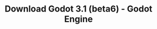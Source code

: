 ---
# Generated by /scripts/js/download_archive_generator !!! do not edit by hand !!!
title: 'Download Godot 3.1 (beta6) - Godot Engine'
type: 'download/archive'
name: '3.1'
flavor: 'beta6'
release_date: '2019-02-22T03:00:00-00:00'
release_notes: '/article/dev-snapshot-godot-3-1-beta-6/'
links:
  android.apk:
    name: 'android.apk'
    title: 'Android'
    caption: 'Universal APK (ARM64 + ARMv7 + x86_64 + x86)'
    tags:
      - 'APK download'
      - 'ARM64/v7'
      - 'x86 (64 & 32 bit)'
    hosts:
      github_builds:
        regular: 'https://github.com/godotengine/godot-builds/releases/download/3.1-beta6/Godot_v3.1-beta6_android_editor.apk'
        mono: '#'
      github:
        regular: 'https://github.com/godotengine/godot/releases/download/3.1-beta6/Godot_v3.1-beta6_android_editor.apk'
        mono: '#'
  macos.universal:
    name: 'macos.universal'
    title: 'macOS'
    caption: 'Universal (x86_64 + Apple Silicon)'
    tags:
      - 'Intel/Apple Silicon'
      - '64 bit'
    hosts:
      github_builds:
        regular: 'https://github.com/godotengine/godot-builds/releases/download/3.1-beta6/Godot_v3.1-beta6_osx.universal.zip'
        mono: 'https://github.com/godotengine/godot-builds/releases/download/3.1-beta6/Godot_v3.1-beta6_mono_osx.universal.zip'
      github:
        regular: 'https://github.com/godotengine/godot/releases/download/3.1-beta6/Godot_v3.1-beta6_osx.universal.zip'
        mono: 'https://github.com/godotengine/godot/releases/download/3.1-beta6/Godot_v3.1-beta6_mono_osx.universal.zip'
  windows.64:
    name: 'windows.64'
    title: 'Windows'
    caption: 'Standard (x86_64)'
    tags:
      - '64 bit'
    hosts:
      github_builds:
        regular: 'https://github.com/godotengine/godot-builds/releases/download/3.1-beta6/Godot_v3.1-beta6_win64.exe.zip'
        mono: 'https://github.com/godotengine/godot-builds/releases/download/3.1-beta6/Godot_v3.1-beta6_mono_win64.zip'
      github:
        regular: 'https://github.com/godotengine/godot/releases/download/3.1-beta6/Godot_v3.1-beta6_win64.exe.zip'
        mono: 'https://github.com/godotengine/godot/releases/download/3.1-beta6/Godot_v3.1-beta6_mono_win64.zip'
  linux_server.headless.64:
    name: 'linux_server.headless.64'
    title: 'Linux Server'
    caption: 'Headless (x86_64)'
    tags:
      - '64 bit'
      - 'Headless'
    hosts:
      github_builds:
        regular: 'https://github.com/godotengine/godot-builds/releases/download/3.1-beta6/Godot_v3.1-beta6_linux_headless.64.zip'
        mono: 'https://github.com/godotengine/godot-builds/releases/download/3.1-beta6/Godot_v3.1-beta6_mono_linux_headless_64.zip'
      github:
        regular: 'https://github.com/godotengine/godot/releases/download/3.1-beta6/Godot_v3.1-beta6_linux_headless.64.zip'
        mono: 'https://github.com/godotengine/godot/releases/download/3.1-beta6/Godot_v3.1-beta6_mono_linux_headless_64.zip'
  web:
    name: 'web'
    title: 'Web editor'
    caption: ''
    tags:
      - 'Self-hosted'
      - 'Cross-platform'
    hosts:
      github_builds:
        regular: 'https://github.com/godotengine/godot-builds/releases/download/3.1-beta6/Godot_v3.1-beta6_web_editor.zip'
        mono: '#'
      github:
        regular: 'https://github.com/godotengine/godot/releases/download/3.1-beta6/Godot_v3.1-beta6_web_editor.zip'
        mono: '#'
  linux.64:
    name: 'linux.64'
    title: 'Linux'
    caption: 'Standard (x86_64)'
    tags:
      - '64 bit'
    hosts:
      github_builds:
        regular: 'https://github.com/godotengine/godot-builds/releases/download/3.1-beta6/Godot_v3.1-beta6_x11.64.zip'
        mono: 'https://github.com/godotengine/godot-builds/releases/download/3.1-beta6/Godot_v3.1-beta6_mono_x11_64.zip'
      github:
        regular: 'https://github.com/godotengine/godot/releases/download/3.1-beta6/Godot_v3.1-beta6_x11.64.zip'
        mono: 'https://github.com/godotengine/godot/releases/download/3.1-beta6/Godot_v3.1-beta6_mono_x11_64.zip'
  linux.32:
    name: 'linux.32'
    title: 'Linux'
    caption: 'Standard (x86)'
    tags:
      - '32 bit'
    hosts:
      github_builds:
        regular: 'https://github.com/godotengine/godot-builds/releases/download/3.1-beta6/Godot_v3.1-beta6_x11.32.zip'
        mono: 'https://github.com/godotengine/godot-builds/releases/download/3.1-beta6/Godot_v3.1-beta6_mono_x11_32.zip'
      github:
        regular: 'https://github.com/godotengine/godot/releases/download/3.1-beta6/Godot_v3.1-beta6_x11.32.zip'
        mono: 'https://github.com/godotengine/godot/releases/download/3.1-beta6/Godot_v3.1-beta6_mono_x11_32.zip'
  windows.32:
    name: 'windows.32'
    title: 'Windows'
    caption: 'Standard (x86)'
    tags:
      - '32 bit'
    hosts:
      github_builds:
        regular: 'https://github.com/godotengine/godot-builds/releases/download/3.1-beta6/Godot_v3.1-beta6_win32.exe.zip'
        mono: 'https://github.com/godotengine/godot-builds/releases/download/3.1-beta6/Godot_v3.1-beta6_mono_win32.zip'
      github:
        regular: 'https://github.com/godotengine/godot/releases/download/3.1-beta6/Godot_v3.1-beta6_win32.exe.zip'
        mono: 'https://github.com/godotengine/godot/releases/download/3.1-beta6/Godot_v3.1-beta6_mono_win32.zip'
  linux_server.64:
    name: 'linux_server.64'
    title: 'Linux Server'
    caption: 'Standard (x86_64)'
    tags:
      - '64 bit'
    hosts:
      github_builds:
        regular: 'https://github.com/godotengine/godot-builds/releases/download/3.1-beta6/Godot_v3.1-beta6_linux_server.64.zip'
        mono: 'https://github.com/godotengine/godot-builds/releases/download/3.1-beta6/Godot_v3.1-beta6_mono_linux_server_64.zip'
      github:
        regular: 'https://github.com/godotengine/godot/releases/download/3.1-beta6/Godot_v3.1-beta6_linux_server.64.zip'
        mono: 'https://github.com/godotengine/godot/releases/download/3.1-beta6/Godot_v3.1-beta6_mono_linux_server_64.zip'
  aar_library:
    name: 'aar_library'
    title: 'AAR library'
    caption: ''
    tags:
      - 'Android plugins'
      - 'Java'
      - 'Kotlin'
    hosts:
      github_builds:
        regular: 'https://github.com/godotengine/godot-builds/releases/download/3.1-beta6/godot-lib.3.1.beta6.release.aar'
        mono: 'https://github.com/godotengine/godot-builds/releases/download/3.1-beta6/godot-lib.3.1.beta6.mono.release.aar'
      github:
        regular: 'https://github.com/godotengine/godot/releases/download/3.1-beta6/godot-lib.3.1.beta6.release.aar'
        mono: 'https://github.com/godotengine/godot/releases/download/3.1-beta6/godot-lib.3.1.beta6.mono.release.aar'
  templates:
    name: 'templates'
    title: 'Export templates'
    caption: ''
    tags:
      - 'Used to export your games to all supported platforms'
    hosts:
      github_builds:
        regular: 'https://github.com/godotengine/godot-builds/releases/download/3.1-beta6/Godot_v3.1-beta6_export_templates.tpz'
        mono: 'https://github.com/godotengine/godot-builds/releases/download/3.1-beta6/Godot_v3.1-beta6_mono_export_templates.tpz'
      github:
        regular: 'https://github.com/godotengine/godot/releases/download/3.1-beta6/Godot_v3.1-beta6_export_templates.tpz'
        mono: 'https://github.com/godotengine/godot/releases/download/3.1-beta6/Godot_v3.1-beta6_mono_export_templates.tpz'
primaryPlatforms:
  - 'android.apk'
  - 'macos.universal'
  - 'windows.64'
  - 'linux_server.headless.64'
  - 'web'
  - 'templates'
---